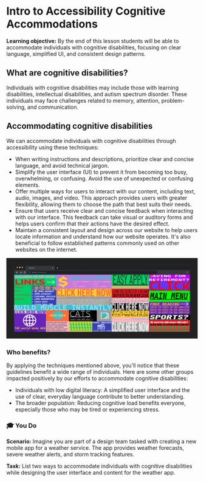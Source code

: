 <h1>
  <span class="headline">Intro to Accessibility</span>
  <span class="subhead">Cognitive Accommodations</span>
</h1>

**Learning objective:** By the end of this lesson students will be able to accommodate individuals with cognitive disabilities, focusing on clear language, simplified UI, and consistent design patterns.

## What are cognitive disabilities?

Individuals with cognitive disabilities may include those with learning disabilities, intellectual disabilities, and autism spectrum disorder. These individuals may face challenges related to memory, attention, problem-solving, and communication.

## Accommodating cognitive disabilities

We can accommodate individuals with cognitive disabilities through accessibility using these techniques:

- When writing instructions and descriptions, prioritize clear and concise language, and avoid technical jargon.
- Simplify the user interface (UI) to prevent it from becoming too busy, overwhelming, or confusing. Avoid the use of unexpected or confusing elements.
- Offer multiple ways for users to interact with our content, including text, audio, images, and video. This approach provides users with greater flexibility, allowing them to choose the path that best suits their needs.
- Ensure that users receive clear and concise feedback when interacting with our interface. This feedback can take visual or auditory forms and helps users confirm that their actions have the desired effect.
- Maintain a consistent layout and design across our website to help users locate information and understand how our website operates. It's also beneficial to follow established patterns commonly used on other websites on the internet.

![Bad Web Design](./assets/bad-web-design.png)

### Who benefits?

By applying the techniques mentioned above, you'll notice that these guidelines benefit a wide range of individuals. Here are some other groups impacted positively by our efforts to accommodate cognitive disabilities:

- Individuals with low digital literacy: A simplified user interface and the use of clear, everyday language contribute to better understanding.
- The broader population: Reducing cognitive load benefits everyone, especially those who may be tired or experiencing stress.

### 🎓 You Do

**Scenario:**
Imagine you are part of a design team tasked with creating a new mobile app for a weather service. The app provides weather forecasts, severe weather alerts, and storm tracking features.

**Task:** List two ways to accommodate individuals with cognitive disabilities while designing the user interface and content for the weather app.
